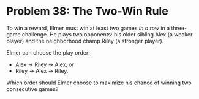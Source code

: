 # Problem 38: The Two-Win Rule

To win a reward, Elmer must win at least two games _in a row_ in a three-game challenge. He plays two opponents: his older sibling Alex (a weaker player) and the neighborhood champ Riley (a stronger player).

Elmer can choose the play order:

- Alex → Riley → Alex, or  
- Riley → Alex → Riley.

Which order should Elmer choose to maximize his chance of winning two consecutive games?

````{dropdown} Click to show solution

````

